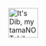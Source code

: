 <a href="https://tamanotchi.world/4844c"><img src="https://tamanotchi.world/includes/scripts/img2.php?id=4844" alt="It's Dib, my tamaNOTchi! Click to feed!" width="60"></a>
